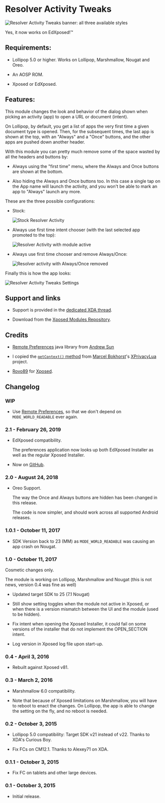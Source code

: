 # Resolver Activity Tweaks

![Resolver Activity Tweaks banner: all three available styles](media/banner.png)

Yes, it now works on EdXposed!™

## Requirements:

* Lollipop 5.0 or higher. Works on Lollipop, Marshmallow, Nougat and
  Oreo.

* An AOSP ROM.

* Xposed or EdXposed.

## Features:

This module changes the look and behavior of the dialog shown when
picking an activity (app) to open a URL or document (intent).

On Lollipop, by default, you get a list of apps the very first time a
given document type is opened.  Then, for the subsequent times, the
last app is shown at the top, with an "Always" and a "Once" buttons,
and the other apps are pushed down another header.

With this module you can pretty much remove some of the space wasted
by all the headers and buttons by:

* Always using the "first time" menu, where the Always and Once
  buttons are shown at the bottom.

* Also hiding the Always and Once buttons too. In this case a single
  tap on the App name will launch the activity, and you won't be able
  to mark an app to "Always" launch any more.

These are the three possible configurations:

* Stock:

  ![Stock Resolver Activity](media/resolver-activity-stock.png)

* Always use first time intent chooser (with the last selected app
  promoted to the top):

  ![Resolver Activity with module active](media/resolver-activity-enabled.png)

* Always use first time chooser and remove Always/Once:

  ![Resolver activity with Always/Once removed](media/resolver-activity-hide-always-once.png)

Finally this is how the app looks:

![Resolver Activity Tweaks Settings](media/resolver-activity-tweaks-settings.png)

## Support and links

* Support is provided in the [dedicated XDA
  thread](http://forum.xda-developers.com/xposed/modules/mod-resolver-activity-tweaks-0-1-t3216445/).

* Download from the [Xposed Modules
  Repository](https://repo.xposed.info/module/com.fifsource.android.resolveractivitytweaks).
  
## Credits

* [Remote Preferences](https://github.com/apsun/RemotePreferences) java 
  library from [Andrew Sun](https://github.com/apsun)

* I copied the [`getContext()` method](https://github.com/M66B/XPrivacyLua/blob/410ae46a051be7d7d8d87fab7c13b0680a6d22e2/app/src/main/java/eu/faircode/xlua/XLua.java)
  from [Marcel Bokhorst](https://github.com/M66B)'s
  [XPrivacyLua](https://github.com/M66B/XPrivacyLua) project.

* [Rovo89](https://github.com/rovo89) for [Xposed](https://github.com/rovo89/Xposed).

## Changelog

### WIP

* Use [Remote Preferences](https://github.com/apsun/RemotePreferences),
  so that we don't depend on `MODE_WORLD_READABLE` ever again.

### 2.1 - February 26, 2019

* EdXposed compatibility.

  The preferences application now looks up both EdXposed Installer as
  well as the regular Xposed Installer.

* Now on [GitHub](https://github.com/F-i-f/ResolverActivityTweaks).

### 2.0 - August 24, 2018

* Oreo Support.

  The way the Once and Always buttons are hidden has been changed in
  this release.

  The code is now simpler, and should work across all supported
  Android releases.

### 1.0.1 - October 11, 2017

* SDK Version back to 23 (MM) as `MODE_WORLD_READABLE` was causing an
  app crash on Nougat.

### 1.0 - October 11, 2017

Cosmetic changes only.

The module is working on Lollipop, Marshmallow and Nougat (this is not
news, version 0.4 was fine as well)

* Updated target SDK to 25 (7.1 Nougat)

* Still show setting toggles when the module not active in Xposed, or
  when there is a version mismatch between the UI and the module (used
  to be hidden).

* Fix intent when opening the Xposed Installer, it could fail on some
  versions of the installer that do not implement the OPEN_SECTION
  intent.

* Log version in Xposed log file upon start-up.

### 0.4 - April 3, 2016

* Rebuilt against Xposed v81.

### 0.3 - March 2, 2016

* Marshmallow 6.0 compatibility.

* Note that because of Xposed limitations on Marshmallow, you will
  have to reboot to enact the changes. On Lollipop, the app is able to
  change the setting on the fly, and no reboot is needed.


### 0.2 - October 3, 2015

* Lollipop 5.0 compatibility: Target SDK v21 instead of v22. Thanks to
  XDA's Curious Boy.

* Fix FCs on CM12.1. Thanks to Alexey71 on XDA.

### 0.1.1 - October 3, 2015

* Fix FC on tablets and other large devices.

### 0.1 - October 3, 2015

* Initial release.
